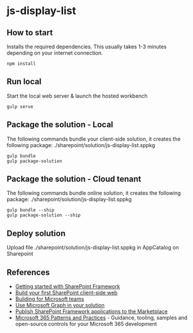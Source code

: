 # js-display-list

## How to start

Installs the required dependencies. This usually takes 1-3 minutes depending on your internet connection.
```
npm install
```

## Run local

Start the local web server & launch the hosted workbench
```
gulp serve
```

## Package the solution - Local

The following commands bundle your client-side solution, it creates the following package: ./sharepoint/solution/js-display-list.sppkg
```
gulp bundle
gulp package-solution
```

## Package the solution - Cloud tenant

The following commands bundle online solution, it creates the following package: ./sharepoint/solution/js-display-list.sppkg
```
gulp bundle --ship
gulp package-solution --ship
```

## Deploy solution

Upload file ./sharepoint/solution/js-display-list.sppkg in AppCatalog on Sharepoint


## References

- [Getting started with SharePoint Framework](https://docs.microsoft.com/en-us/sharepoint/dev/spfx/set-up-your-developer-tenant)
- [Build your first SharePoint client-side web](https://docs.microsoft.com/en-us/sharepoint/dev/spfx/web-parts/get-started/build-a-hello-world-web-part)
- [Building for Microsoft teams](https://docs.microsoft.com/en-us/sharepoint/dev/spfx/build-for-teams-overview)
- [Use Microsoft Graph in your solution](https://docs.microsoft.com/en-us/sharepoint/dev/spfx/web-parts/get-started/using-microsoft-graph-apis)
- [Publish SharePoint Framework applications to the Marketplace](https://docs.microsoft.com/en-us/sharepoint/dev/spfx/publish-to-marketplace-overview)
- [Microsoft 365 Patterns and Practices](https://aka.ms/m365pnp) - Guidance, tooling, samples and open-source controls for your Microsoft 365 development